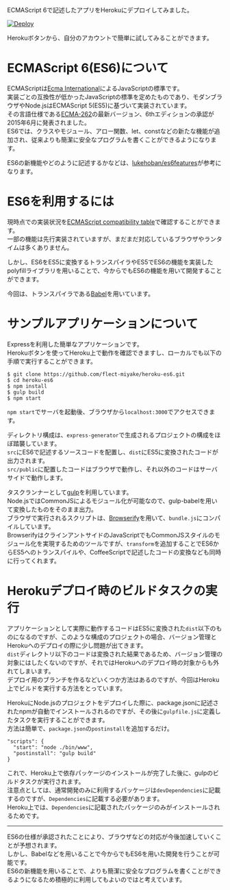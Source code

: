 ECMAScript 6で記述したアプリをHerokuにデプロイしてみました。  

[![Deploy](https://www.herokucdn.com/deploy/button.png)](https://heroku.com/deploy)  

Herokuボタンから、自分のアカウントで簡単に試してみることができます。  

# ECMAScript 6(ES6)について
ECMAScriptは[Ecma International](http://www.ecma-international.org/)によるJavaScriptの標準です。  
実装ごとの互換性が低かったJavaScriptの標準を定めたものであり、モダンブラウザやNode.jsはECMAScript 5(ES5)に基づいて実装されています。  
その言語仕様である[ECMA-262](http://www.ecma-international.org/publications/standards/Ecma-262.htm)の最新バージョン、6thエディションの承認が2015年6月に発表されました。  
ES6では、クラスやモジュール、アロー関数、let、constなどの新たな機能が追加され、従来よりも簡潔に安全なプログラムを書くことができるようになります。  

ES6の新機能やどのように記述するかなどは、[lukehoban/es6features](https://github.com/lukehoban/es6features)が参考になります。  

# ES6を利用するには
現時点での実装状況を[ECMAScript compatibility table](http://kangax.github.io/compat-table/es6/)で確認することができます。  
一部の機能は先行実装されていますが、まだまだ対応しているブラウザやランタイムは多くありません。  

しかし、ES6をES5に変換するトランスパイラやES5でES6の機能を実装したpolyfillライブラリを用いることで、今からでもES6の機能を用いて開発することができます。  

今回は、トランスパイラである[Babel](https://babeljs.io/)を用いています。  

# サンプルアプリケーションについて
Expressを利用した簡単なアプリケーションです。  
Herokuボタンを使ってHeroku上で動作を確認できますし、ローカルでも以下の手順で実行することができます。  

    $ git clone https://github.com/flect-miyake/heroku-es6.git
    $ cd heroku-es6
    $ npm install
    $ gulp build
    $ npm start

`npm start`でサーバを起動後、ブラウザから`localhost:3000`でアクセスできます。  

ディレクトリ構成は、`express-generator`で生成されるプロジェクトの構成をほぼ踏襲しています。  
`src`にES6で記述するソースコードを配置し、`dist`にES5に変換されたコードが出力されます。  
`src/public`に配置したコードはブラウザで動作し、それ以外のコードはサーバサイドで動作します。  

タスクランナーとして[gulp](http://gulpjs.com/)を利用しています。  
Node.jsではCommonJSによるモジュール化が可能なので、gulp-babelを用いて変換したものをそのまま出力。  
ブラウザで実行されるスクリプトは、[Browserify](http://browserify.org/)を用いて、`bundle.js`にコンパイルしています。  
BrowserifyはクラインアントサイドのJavaScriptでもCommonJSスタイルのモジュール化を実現するためのツールですが、`transform`を追加することでES6からES5へのトランスパイルや、CoffeeScriptで記述したコードの変換なども同時に行ってくれます。  

# Herokuデプロイ時のビルドタスクの実行
アプリケーションとして実際に動作するコードはES5に変換された`dist`以下のものになるのですが、このような構成のプロジェクトの場合、バージョン管理とHerokuへのデプロイの際に少し問題が出てきます。  
`dist`ディレクトリ以下のコードは変換された結果であるため、バージョン管理の対象にはしたくないのですが、それではHerokuへのデプロイ時の対象からも外れてしまいます。  
デプロイ用のブランチを作るなどいくつか方法はあるのですが、今回はHeroku上でビルドを実行する方法をとっています。  

HerokuにNode.jsのプロジェクトをデプロイした際に、package.jsonに記述されたnpmが自動でインストールされるのですが、その後に`gulpfile.js`に定義したタスクを実行することができます。  
方法は簡単で、`package.json`の`postinstall`を追加するだけ。  

    "scripts": {
      "start": "node ./bin/www",
      "postinstall": "gulp build"
    }

これで、Heroku上で依存パッケージのインストールが完了した後に、gulpのビルドタスクが実行されます。  
注意点としては、通常開発のみに利用するパッケージは`devDependencies`に記載するのですが、`Dependencies`に記載する必要があります。  
Heroku上では、`Dependencies`に記載されたパッケージのみがインストールされるためです。  

---

ES6の仕様が承認されたことにより、ブラウザなどの対応が今後加速していくことが予想されます。  
しかし、Babelなどを用いることで今からでもES6を用いた開発を行うことが可能です。  
ES6の新機能を用いることで、よりも簡潔に安全なプログラムを書くことができるようになるため積極的に利用してもよいのではと考えています。
